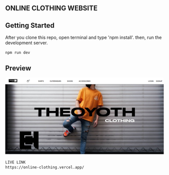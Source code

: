 ## ONLINE CLOTHING WEBSITE

## Getting Started

After you clone this repo, open terminal and type 'npm install'.
then, run the development server.

```bash
npm run dev
```

## Preview

![real estate website](./public/img/preview/preview-online-clothing.png "Text to show on mouseover")

```
LIVE LINK
https://online-clothing.vercel.app/
```
